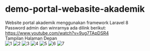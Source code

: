 # demo-portal-webasite-akademik
Website portal akademik menggunakan framework Laravel 8
<br>
Password admin dan winrarnya ada dilink berikut: https://www.youtube.com/watch?v=9ug7TApDSR4
<br>
Tampilan Halaman Depan
<br>
![1](https://user-images.githubusercontent.com/56661346/183106632-8d6499a8-e741-4bed-a559-18aab32fa806.jpg)
![2](https://user-images.githubusercontent.com/56661346/183106643-de591d42-daff-45a6-8502-58534030ee7a.jpg)
![3](https://user-images.githubusercontent.com/56661346/183106650-94953e96-8c12-424a-9b47-9ce0a669e2a6.jpg)
![4](https://user-images.githubusercontent.com/56661346/183106659-4d8e8e64-947b-4bdb-ad2c-8b5c3c448a18.jpg)
![5](https://user-images.githubusercontent.com/56661346/183106667-7eb9f306-0dba-4832-8105-f269d3ab0619.jpg)
![6](https://user-images.githubusercontent.com/56661346/183106675-c7f1aa94-c313-4b9e-b3ed-f94a6773edea.jpg)
![7](https://user-images.githubusercontent.com/56661346/183106678-e5af2916-2239-4595-bf5b-c771dd3f5d33.jpg)



